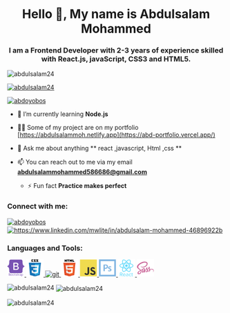 <h1 align="center">Hello 👋, My name is Abdulsalam Mohammed</h1>
<h3 align="center">I am a Frontend Developer with 2-3 years of experience skilled with React.js, javaScript, CSS3 and HTML5.</h3>
<p align="left"> <img src="https://komarev.com/ghpvc/?username=abdulsalam24&label=Profile%20views&color=0e75b6&style=flat" alt="abdulsalam24" /> </p>

<p align="left"> <a href="https://github.com/ryo-ma/github-profile-trophy"><img src="https://github-profile-trophy.vercel.app/?username=abdulsalam24" alt="abdulsalam24" /></a> </p>

<p align="left"> <a href="https://twitter.com/abdoyobos" target="blank"><img src="https://img.shields.io/twitter/follow/abdoyobos?logo=twitter&style=for-the-badge" alt="abdoyobos" /></a> </p>

- 🌱 I’m currently learning **Node.js**

- 👨‍💻 Some of my project are on my portfolio [https://abdulsalammoh.netlify.app](https://abd-portfolio.vercel.app/)

- 💬 Ask me about anything ** react ,javascript, Html ,css **

- 📫 You can reach out to me via my email **abdulsalammohammed586686@gmail.com**

  - ⚡ Fun fact **Practice makes perfect**

<h3 align="left">Connect with me:</h3>
<p align="left">
<a href="https://twitter.com/abdoyobos" target="blank"><img align="center" src="https://raw.githubusercontent.com/rahuldkjain/github-profile-readme-generator/master/src/images/icons/Social/twitter.svg" alt="abdoyobos" height="30" width="40" /></a>
<a href="https://linkedin.com/in/https://www.linkedin.com/mwlite/in/abdulsalam-mohammed-46896922b" target="blank"><img align="center" src="https://raw.githubusercontent.com/rahuldkjain/github-profile-readme-generator/master/src/images/icons/Social/linked-in-alt.svg" alt="https://www.linkedin.com/mwlite/in/abdulsalam-mohammed-46896922b" height="30" width="40" /></a>
</p>

<h3 align="left">Languages and Tools:</h3>
<p align="left"> <a href="https://getbootstrap.com" target="_blank" rel="noreferrer"> <img src="https://raw.githubusercontent.com/devicons/devicon/master/icons/bootstrap/bootstrap-plain-wordmark.svg" alt="bootstrap" width="40" height="40"/> </a> <a href="https://www.w3schools.com/css/" target="_blank" rel="noreferrer"> <img src="https://raw.githubusercontent.com/devicons/devicon/master/icons/css3/css3-original-wordmark.svg" alt="css3" width="40" height="40"/> </a> <a href="https://git-scm.com/" target="_blank" rel="noreferrer"> <img src="https://www.vectorlogo.zone/logos/git-scm/git-scm-icon.svg" alt="git" width="40" height="40"/> </a> <a href="https://www.w3.org/html/" target="_blank" rel="noreferrer"> <img src="https://raw.githubusercontent.com/devicons/devicon/master/icons/html5/html5-original-wordmark.svg" alt="html5" width="40" height="40"/> </a> <a href="https://developer.mozilla.org/en-US/docs/Web/JavaScript" target="_blank" rel="noreferrer"> <img src="https://raw.githubusercontent.com/devicons/devicon/master/icons/javascript/javascript-original.svg" alt="javascript" width="40" height="40"/> </a> <a href="https://www.photoshop.com/en" target="_blank" rel="noreferrer"> <img src="https://raw.githubusercontent.com/devicons/devicon/master/icons/photoshop/photoshop-line.svg" alt="photoshop" width="40" height="40"/> </a> <a href="https://reactjs.org/" target="_blank" rel="noreferrer"> <img src="https://raw.githubusercontent.com/devicons/devicon/master/icons/react/react-original-wordmark.svg" alt="react" width="40" height="40"/> </a> <a href="https://sass-lang.com" target="_blank" rel="noreferrer"> <img src="https://raw.githubusercontent.com/devicons/devicon/master/icons/sass/sass-original.svg" alt="sass" width="40" height="40"/> </a> </p>

<p><img align="left" src="https://github-readme-stats.vercel.app/api/top-langs?username=abdulsalam24&show_icons=true&locale=en&layout=compact" alt="abdulsalam24" /></p>

<p>&nbsp;<img align="center" src="https://github-readme-stats.vercel.app/api?username=abdulsalam24&show_icons=true&locale=en" alt="abdulsalam24" /></p>

<p><img align="center" src="https://github-readme-streak-stats.herokuapp.com/?user=abdulsalam24&" alt="abdulsalam24" /></p>

